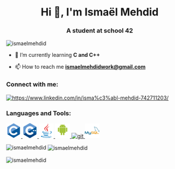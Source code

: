 <h1 align="center">Hi 👋, I'm Ismaël Mehdid</h1>
<h3 align="center">A student at school 42</h3>

<p align="left"> <img src="https://komarev.com/ghpvc/?username=ismaelmehdid&label=Profile%20views&color=0e75b6&style=flat" alt="ismaelmehdid" /> </p>

- 🌱 I’m currently learning **C and C++**

- 📫 How to reach me **ismaelmehdidwork@gmail.com**

<h3 align="left">Connect with me:</h3>
<p align="left">
<a href="https://www.linkedin.com/in/ismael-mehdid-742711203/" target="blank"><img align="center" src="https://raw.githubusercontent.com/rahuldkjain/github-profile-readme-generator/master/src/images/icons/Social/linked-in-alt.svg" alt="https://www.linkedin.com/in/isma%c3%abl-mehdid-742711203/" height="30" width="40" /></a>
</p>

<h3 align="left">Languages and Tools:</h3>
<p align="left"> <a href="https://www.cprogramming.com/" target="_blank" rel="noreferrer"> <img src="https://raw.githubusercontent.com/devicons/devicon/master/icons/c/c-original.svg" alt="c" width="40" height="40"/> </a> <a href="https://www.w3schools.com/cpp/" target="_blank" rel="noreferrer"> <img src="https://raw.githubusercontent.com/devicons/devicon/master/icons/cplusplus/cplusplus-original.svg" alt="cplusplus" width="40" height="40"/> </a> <a href="https://www.java.com" target="_blank" rel="noreferrer"> <img src="https://raw.githubusercontent.com/devicons/devicon/master/icons/java/java-original.svg" alt="java" width="40" height="40"/> </a><a href="https://developer.android.com" target="_blank" rel="noreferrer"> <img src="https://raw.githubusercontent.com/devicons/devicon/master/icons/android/android-original-wordmark.svg" alt="android" width="40" height="40"/> </a> <a href="https://git-scm.com/" target="_blank" rel="noreferrer"> <img src="https://www.vectorlogo.zone/logos/git-scm/git-scm-icon.svg" alt="git" width="40" height="40"/> </a> <a href="https://www.mysql.com/" target="_blank" rel="noreferrer"> <img src="https://raw.githubusercontent.com/devicons/devicon/master/icons/mysql/mysql-original-wordmark.svg" alt="mysql" width="40" height="40"/> </a> </p>

<p><img align="left" src="https://github-readme-stats.vercel.app/api/top-langs?username=ismaelmehdid&show_icons=true&locale=en&layout=compact" alt="ismaelmehdid" /></p>

<p>&nbsp;<img align="center" src="https://github-readme-stats.vercel.app/api?username=ismaelmehdid&show_icons=true&locale=en" alt="ismaelmehdid" /></p>

<p><img align="center" src="https://github-readme-streak-stats.herokuapp.com/?user=ismaelmehdid&" alt="ismaelmehdid" /></p>
